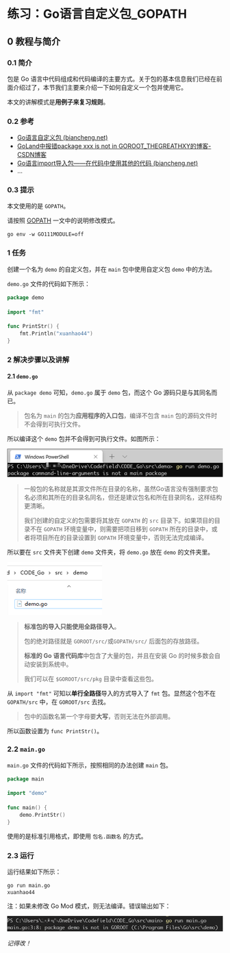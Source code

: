 # 练习：Go语言自定义包_GOPATH

## 0 教程与简介

### 0.1 简介

包是 Go 语言中代码组成和代码编译的主要方式。关于包的基本信息我们已经在前面介绍过了，本节我们主要来介绍一下如何自定义一个包并使用它。

本文的讲解模式是**用例子来复习规则**。

### 0.2 参考

- [Go语言自定义包 (biancheng.net)](http://c.biancheng.net/view/5123.html)
- [GoLand中报错package xxx is not in GOROOT_THEGREATHXY的博客-CSDN博客](https://blog.csdn.net/THEGREATHXY/article/details/109337283)
- [Go语言import导入包——在代码中使用其他的代码 (biancheng.net)](http://c.biancheng.net/view/91.html)
- ...

### 0.3 提示

本文使用的是 `GOPATH`。

请按照 [GOPATH](Go细节闲话/GOPATH.md) 一文中的说明修改模式。

```shell
go env -w GO111MODULE=off
```

### 1 任务

创建一个名为 `demo` 的自定义包，并在 `main` 包中使用自定义包 `demo` 中的方法。

`demo.go` 文件的代码如下所示：

```go
package demo

import "fmt"

func PrintStr() {
    fmt.Println("xuanhao44")
}
```

### 2 解决步骤以及讲解

#### 2.1 `demo.go`

从 `package demo` 可知，`demo.go` 属于 `demo` 包，而这个 Go 源码只是与其同名而已。

>  包名为 `main` 的包为**应用程序的入口包**，编译不包含 `main` 包的源码文件时不会得到可执行文件。

所以编译这个 `demo` 包并不会得到可执行文件。如图所示：

![not_main][not_main]

> 一般包的名称就是其源文件所在目录的名称，虽然Go语言没有强制要求包名必须和其所在的目录名同名，但还是建议包名和所在目录同名，这样结构更清晰。
>
> 我们创建的自定义的包需要将其放在 `GOPATH` 的 `src` 目录下。如果项目的目录不在 `GOPATH` 环境变量中，则需要把项目移到 `GOPATH` 所在的目录中，或者将项目所在的目录设置到 `GOPATH` 环境变量中，否则无法完成编译。

所以要在 `src` 文件夹下创建 `demo` 文件夹，将 `demo.go` 放在 `demo` 的文件夹里。

![src_demo_demo.go][src_demo_demo.go]

> **标准包的导入只能使用全路径导入**。
>
> 包的绝对路径就是 `GOROOT/src/`或`GOPATH/src/` 后面包的存放路径。
>
> **标准的 Go 语言代码库**中包含了大量的包，并且在安装 Go 的时候多数会自动安装到系统中。
>
> 我们可以在 `$GOROOT/src/pkg` 目录中查看这些包。

从 `import "fmt"` 可知以**单行全路径**导入的方式导入了 `fmt` 包。显然这个包不在 `GOPATH/src` 中，在 `GOROOT/src` 去找。

> 包中的函数名第一个字母要**大写**，否则无法在外部调用。

所以函数设置为 `func PrintStr()`。

### 2.2 `main.go`

`main.go` 文件的代码如下所示，按照相同的办法创建 `main` 包。

```go
package main

import "demo"

func main() {
    demo.PrintStr()
}
```

使用的是标准引用格式，即使用 `包名.函数名` 的方式。

### 2.3 运行

运行结果如下所示：

```shell
go run main.go
xuanhao44
```

注：如果未修改 Go Mod 模式，则无法编译。错误输出如下：

![not_in_GOROOT][not_in_GOROOT]

*记得改！*

<!-- 图片 -->

[not_main]:../_images/not_main.png
[not_main]:https://typora-1304621073.cos.ap-guangzhou.myqcloud.com/typora/not_main.png

[src_demo_demo.go]:../_images/src_demo_demo.go.png
[src_demo_demo.go]:https://typora-1304621073.cos.ap-guangzhou.myqcloud.com/typora/src_demo_demo.go.png

[not_in_GOROOT]:../_images/not_in_GOROOT.png
[not_in_GOROOT]:https://typora-1304621073.cos.ap-guangzhou.myqcloud.com/typora/not_in_GOROOT.png
